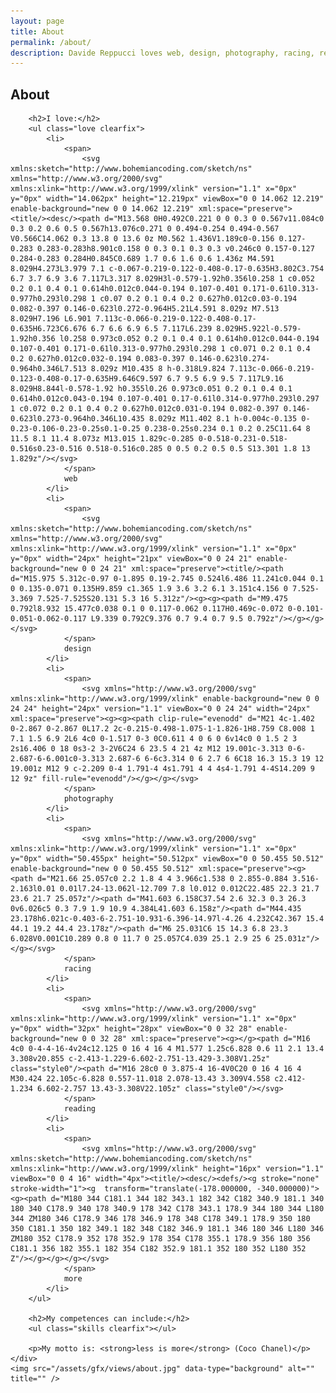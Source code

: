 ```yaml
---
layout: page
title: About
permalink: /about/
description: Davide Reppucci loves web, design, photography, racing, reading and more and has many competences which would help you.
---
```


<section class="page-view about-view">
	<div class="content">
		<h1>About</h1>

		<h2>I love:</h2>
		<ul class="love clearfix">
			<li>
				<span>
					<svg xmlns:sketch="http://www.bohemiancoding.com/sketch/ns" xmlns="http://www.w3.org/2000/svg" xmlns:xlink="http://www.w3.org/1999/xlink" version="1.1" x="0px" y="0px" width="14.062px" height="12.219px" viewBox="0 0 14.062 12.219" enable-background="new 0 0 14.062 12.219" xml:space="preserve"><title/><desc/><path d="M13.568 0H0.492C0.221 0 0 0.3 0 0.567v11.084c0 0.3 0.2 0.6 0.5 0.567h13.076c0.271 0 0.494-0.254 0.494-0.567 V0.566C14.062 0.3 13.8 0 13.6 0z M0.562 1.436V1.189c0-0.156 0.127-0.283 0.283-0.283h8.901c0.158 0 0.3 0.1 0.3 0.3 v0.246c0 0.157-0.127 0.284-0.283 0.284H0.845C0.689 1.7 0.6 1.6 0.6 1.436z M4.591 8.029H4.273L3.979 7.1 c-0.067-0.219-0.122-0.408-0.17-0.635H3.802C3.754 6.7 3.7 6.9 3.6 7.117L3.317 8.029H3l-0.579-1.92h0.356l0.258 1 c0.052 0.2 0.1 0.4 0.1 0.614h0.012c0.044-0.194 0.107-0.401 0.171-0.61l0.313-0.977h0.293l0.298 1 c0.07 0.2 0.1 0.4 0.2 0.627h0.012c0.03-0.194 0.082-0.397 0.146-0.623l0.272-0.964H5.21L4.591 8.029z M7.513 8.029H7.196 L6.901 7.113c-0.066-0.219-0.122-0.408-0.17-0.635H6.723C6.676 6.7 6.6 6.9 6.5 7.117L6.239 8.029H5.922l-0.579-1.92h0.356 l0.258 0.973c0.052 0.2 0.1 0.4 0.1 0.614h0.012c0.044-0.194 0.107-0.401 0.171-0.61l0.313-0.977h0.293l0.298 1 c0.071 0.2 0.1 0.4 0.2 0.627h0.012c0.032-0.194 0.083-0.397 0.146-0.623l0.274-0.964h0.346L7.513 8.029z M10.435 8 h-0.318L9.824 7.113c-0.066-0.219-0.123-0.408-0.17-0.635H9.646C9.597 6.7 9.5 6.9 9.5 7.117L9.16 8.029H8.844l-0.578-1.92 h0.355l0.26 0.973c0.051 0.2 0.1 0.4 0.1 0.614h0.012c0.043-0.194 0.107-0.401 0.17-0.61l0.314-0.977h0.293l0.297 1 c0.072 0.2 0.1 0.4 0.2 0.627h0.012c0.031-0.194 0.082-0.397 0.146-0.623l0.273-0.964h0.346L10.435 8.029z M11.402 8.1 h-0.004c-0.135 0-0.23-0.106-0.23-0.25s0.1-0.25 0.238-0.25s0.234 0.1 0.2 0.25C11.64 8 11.5 8.1 11.4 8.073z M13.015 1.829c-0.285 0-0.518-0.231-0.518-0.516s0.23-0.516 0.518-0.516c0.285 0 0.5 0.2 0.5 0.5 S13.301 1.8 13 1.829z"/></svg>
				</span>
				web
			</li>
			<li>
				<span>
					<svg xmlns:sketch="http://www.bohemiancoding.com/sketch/ns" xmlns="http://www.w3.org/2000/svg" xmlns:xlink="http://www.w3.org/1999/xlink" version="1.1" x="0px" y="0px" width="24px" height="21px" viewBox="0 0 24 21" enable-background="new 0 0 24 21" xml:space="preserve"><title/><path d="M15.975 5.312c-0.97 0-1.895 0.19-2.745 0.524l6.486 11.241c0.044 0.1 0 0.135-0.071 0.135H9.859 c1.365 1.9 3.6 3.2 6.1 3.151c4.156 0 7.525-3.369 7.525-7.525S20.131 5.3 16 5.312z"/><g><g><path d="M9.475 0.792l8.932 15.477c0.038 0.1 0 0.117-0.062 0.117H0.469c-0.072 0-0.101-0.051-0.062-0.117 L9.339 0.792C9.376 0.7 9.4 0.7 9.5 0.792z"/></g></g></svg>
				</span>
				design
			</li>
			<li>
				<span>
					<svg xmlns="http://www.w3.org/2000/svg" xmlns:xlink="http://www.w3.org/1999/xlink" enable-background="new 0 0 24 24" height="24px" version="1.1" viewBox="0 0 24 24" width="24px" xml:space="preserve"><g><g><path clip-rule="evenodd" d="M21 4c-1.402 0-2.867 0-2.867 0L17.2 2c-0.215-0.498-1.075-1-1.826-1H8.759 C8.008 1 7.1 1.5 6.9 2L6 4c0 0-1.517 0-3 0C0.611 4 0 6 0 6v14c0 0 1.5 2 3 2s16.406 0 18 0s3-2 3-2V6C24 6 23.5 4 21 4z M12 19.001c-3.313 0-6-2.687-6-6.001c0-3.313 2.687-6 6-6c3.314 0 6 2.7 6 6C18 16.3 15.3 19 12 19.001z M12 9 c-2.209 0-4 1.791-4 4s1.791 4 4 4s4-1.791 4-4S14.209 9 12 9z" fill-rule="evenodd"/></g></g></svg>
				</span>
				photography
			</li>
			<li>
				<span>
					<svg xmlns="http://www.w3.org/2000/svg" xmlns:xlink="http://www.w3.org/1999/xlink" version="1.1" x="0px" y="0px" width="50.455px" height="50.512px" viewBox="0 0 50.455 50.512" enable-background="new 0 0 50.455 50.512" xml:space="preserve"><g><path d="M21.66 25.057c0 2.2 1.8 4 4 3.966c1.538 0 2.855-0.884 3.516-2.163l0.01 0.01l7.24-13.062l-12.709 7.8 l0.012 0.012C22.485 22.3 21.7 23.6 21.7 25.057z"/><path d="M41.603 6.158C37.54 2.6 32.3 0.3 26.3 0v6.026c5 0.3 7.9 1.9 10.9 4.384L41.603 6.158z"/><path d="M44.435 23.178h6.021c-0.403-6-2.751-10.931-6.396-14.97l-4.26 4.232C42.367 15.4 44.1 19.2 44.4 23.178z"/><path d="M6 25.031C6 15 14.3 6.8 23.3 6.028V0.001C10.289 0.8 0 11.7 0 25.057C4.039 25.1 2.9 25 6 25.031z"/></g></svg>
				</span>
				racing
			</li>
			<li>
				<span>
					<svg xmlns="http://www.w3.org/2000/svg" xmlns:xlink="http://www.w3.org/1999/xlink" version="1.1" x="0px" y="0px" width="32px" height="28px" viewBox="0 0 32 28" enable-background="new 0 0 32 28" xml:space="preserve"><g></g><path d="M16 4c0 0-4-4-16-4v24c12.125 0 16 4 16 4 M1.577 1.25c6.828 0.6 11 2.1 13.4 3.308v20.855 c-2.413-1.229-6.602-2.751-13.429-3.308V1.25z" class="style0"/><path d="M16 28c0 0 3.875-4 16-4V0C20 0 16 4 16 4 M30.424 22.105c-6.828 0.557-11.018 2.078-13.43 3.309V4.558 c2.412-1.234 6.602-2.757 13.43-3.308V22.105z" class="style0"/></svg>
				</span>
				reading
			</li>
			<li>
				<span>
					<svg xmlns="http://www.w3.org/2000/svg" xmlns:sketch="http://www.bohemiancoding.com/sketch/ns" xmlns:xlink="http://www.w3.org/1999/xlink" height="16px" version="1.1" viewBox="0 0 4 16" width="4px"><title/><desc/><defs/><g stroke="none" stroke-width="1"><g  transform="translate(-178.000000, -340.000000)"><g><path d="M180 344 C181.1 344 182 343.1 182 342 C182 340.9 181.1 340 180 340 C178.9 340 178 340.9 178 342 C178 343.1 178.9 344 180 344 L180 344 ZM180 346 C178.9 346 178 346.9 178 348 C178 349.1 178.9 350 180 350 C181.1 350 182 349.1 182 348 C182 346.9 181.1 346 180 346 L180 346 ZM180 352 C178.9 352 178 352.9 178 354 C178 355.1 178.9 356 180 356 C181.1 356 182 355.1 182 354 C182 352.9 181.1 352 180 352 L180 352 Z"/></g></g></g></svg>
				</span>
				more
			</li>
		</ul>

		<h2>My competences can include:</h2>
		<ul class="skills clearfix"></ul>

		<p>My motto is: <strong>less is more</strong> (Coco Chanel)</p>
	</div>
	<img src="/assets/gfx/views/about.jpg" data-type="background" alt="" title="" />
</section>
